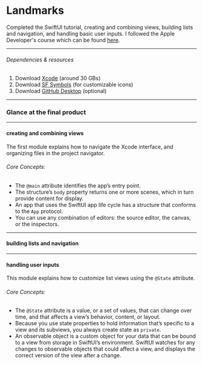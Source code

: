 # Landmarks
Completed the SwiftUI tutorial, creating and combining views, building lists and navigation, and handling basic user inputs.
I followed the Apple Developer's course which can be found [here](https://developer.apple.com/tutorials/swiftui).

*** 
###### Dependencies & resources
1. Download [Xcode](https://developer.apple.com/xcode/) (around 30 GBs)
2. Download [SF Symbols](https://developer.apple.com/sf-symbols/) (for customizable icons)
3. Download [GitHub Desktop](https://desktop.github.com/) (optional)

***
### Glance at the final product

***
#### creating and combining views
The first module explains how to navigate the Xcode interface, and organizing files in the project navigator. 

###### Core Concepts:
- The `@main` attribute identifies the app’s entry point.
- The structure’s `body` property returns one or more scenes, which in turn provide content for display.
- An app that uses the SwiftUI app life cycle has a structure that conforms to the `App` protocol.
- You can use any combination of editors: the source editor, the canvas, or the inspectors. 

***
#### building lists and navigation

***
#### handling user inputs
This module explains how to customize list views using the `@State` attribute.

###### Core Concepts:
- The `@State` attribute is a value, or a set of values, that can change over time, and that affects a view’s behavior, content, or layout.
- Because you use state properties to hold information that’s specific to a view and its subviews, you always create state as `private`.
- An observable object is a custom object for your data that can be bound to a view from storage in SwiftUI’s environment. SwiftUI watches for any changes to observable objects that could affect a view, and displays the correct version of the view after a change.
